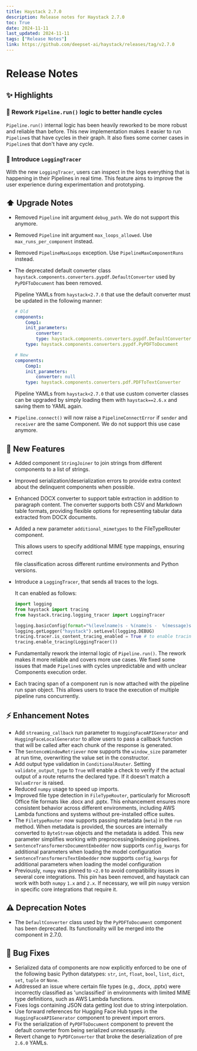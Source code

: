 ```yaml
---
title: Haystack 2.7.0
description: Release notes for Haystack 2.7.0
toc: True
date: 2024-11-11
last_updated: 2024-11-11
tags: ["Release Notes"]
link: https://github.com/deepset-ai/haystack/releases/tag/v2.7.0
---
```


# Release Notes

## ✨ Highlights

### 🚅 Rework `Pipeline.run()` logic to better handle cycles

`Pipeline.run()` internal logic has been heavily reworked to be more robust and reliable than before. This new implementation makes it easier to run `Pipeline`s that have cycles in their graph. It also fixes some corner cases in `Pipeline`s that don't have any cycle.

### 📝 Introduce `LoggingTracer`

With the new `LoggingTracer`, users can inspect in the logs everything that is happening in their Pipelines in real time. This feature aims to improve the user experience during experimentation and prototyping.

## ⬆️ Upgrade Notes

- Removed `Pipeline` init argument `debug_path`. We do not support this anymore.

- Removed `Pipeline` init argument `max_loops_allowed`. Use `max_runs_per_component` instead.

- Removed `PipelineMaxLoops` exception. Use `PipelineMaxComponentRuns` instead.

- The deprecated default converter class `haystack.components.converters.pypdf.DefaultConverter` used by `PyPDFToDocument` has been removed.

  Pipeline YAMLs from `haystack<2.7.0` that use the default converter must be updated in the following manner:

  ```yaml
  # Old
  components:
      Comp1:
      init_parameters:
          converter:
          type: haystack.components.converters.pypdf.DefaultConverter
      type: haystack.components.converters.pypdf.PyPDFToDocument

  # New
  components:
      Comp1:
      init_parameters:
          converter: null
      type: haystack.components.converters.pdf.PDFToTextConverter
  ```

  Pipeline YAMLs from `haystack<2.7.0` that use custom converter classes can be upgraded by simply loading them with `haystack==2.6.x` and saving them to YAML again.

- `Pipeline.connect()` will now raise a `PipelineConnectError` if `sender` and `receiver` are the same Component. We do not support this use case anymore.

## 🚀 New Features

- Added component `StringJoiner` to join strings from different components to a list of strings.

- Improved serialization/deserialization errors to provide extra context about the delinquent components when possible.

- Enhanced DOCX converter to support table extraction in addition to paragraph content. The converter supports both CSV and Markdown table formats, providing flexible options for representing tabular data extracted from DOCX documents.

- Added a new parameter `additional_mimetypes` to the FileTypeRouter component.

  This allows users to specify additional MIME type mappings, ensuring correct

  file classification across different runtime environments and Python versions.

- Introduce a `LoggingTracer`, that sends all traces to the logs.

  It can enabled as follows:

  ```python
  import logging
  from haystack import tracing
  from haystack.tracing.logging_tracer import LoggingTracer

  logging.basicConfig(format="%(levelname)s - %(name)s -  %(message)s", level=logging.WARNING)
  logging.getLogger("haystack").setLevel(logging.DEBUG)
  tracing.tracer.is_content_tracing_enabled = True # to enable tracing/logging content (inputs/outputs)
  tracing.enable_tracing(LoggingTracer())
  ```

- Fundamentally rework the internal logic of `Pipeline.run()`. The rework makes it more reliable and covers more use cases. We fixed some issues that made `Pipeline`s with cycles unpredictable and with unclear Components execution order.

- Each tracing span of a component run is now attached with the pipeline run span object. This allows users to trace the execution of multiple pipeline runs concurrently.

## ⚡️ Enhancement Notes

- Add `streaming_callback` run parameter to `HuggingFaceAPIGenerator` and `HuggingFaceLocalGenerator` to allow users to pass a callback function that will be called after each chunk of the response is generated.
- The `SentenceWindowRetriever` now supports the `window_size` parameter at run time, overwriting the value set in the constructor.
- Add output type validation in `ConditionalRouter`. Setting `validate_output_type` to `True` will enable a check to verify if the actual output of a route returns the declared type. If it doesn't match a `ValueError` is raised.
- Reduced `numpy` usage to speed up imports.
- Improved file type detection in `FileTypeRouter`, particularly for Microsoft Office file formats like .docx and .pptx. This enhancement ensures more consistent behavior across different environments, including AWS Lambda functions and systems without pre-installed office suites.
- The `FiletypeRouter` now supports passing metadata (`meta`) in the `run` method. When metadata is provided, the sources are internally converted to `ByteStream` objects and the metadata is added. This new parameter simplifies working with preprocessing/indexing pipelines.
- `SentenceTransformersDocumentEmbedder` now supports `config_kwargs` for additional parameters when loading the model configuration
- `SentenceTransformersTextEmbedder` now supports `config_kwargs` for additional parameters when loading the model configuration
- Previously, `numpy` was pinned to `<2.0` to avoid compatibility issues in several core integrations. This pin has been removed, and haystack can work with both `numpy` `1.x` and `2.x`. If necessary, we will pin `numpy` version in specific core integrations that require it.

## ⚠️ Deprecation Notes

- The `DefaultConverter` class used by the `PyPDFToDocument` component has been deprecated. Its functionality will be merged into the component in 2.7.0.

## 🐛 Bug Fixes

- Serialized data of components are now explicitly enforced to be one of the following basic Python datatypes: `str`, `int`, `float`, `bool`, `list`, `dict`, `set`, `tuple` or `None`.
- Addressed an issue where certain file types (e.g., .docx, .pptx) were incorrectly classified as 'unclassified' in environments with limited MIME type definitions, such as AWS Lambda functions.
- Fixes logs containing JSON data getting lost due to string interpolation.
- Use forward references for Hugging Face Hub types in the `HuggingFaceAPIGenerator` component to prevent import errors.
- Fix the serialization of `PyPDFToDocument` component to prevent the default converter from being serialized unnecessarily.
- Revert change to `PyPDFConverter` that broke the deserialization of pre `2.6.0` YAMLs.
